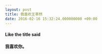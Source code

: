 ```yaml
---
layout: post
title: 我喜欢王莘然
date: 2016-02-16 15:32:24.000000000 +09:00
---
```


#### Like the title said
#### 我喜欢你。


